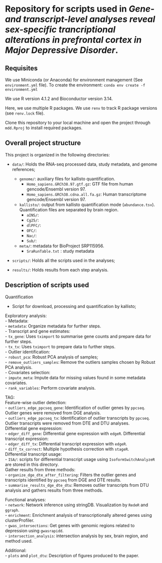 # Repository for scripts used in *Gene- and transcript-level analyses reveal sex-specific trancriptional alterations in prefrontal cortex in Major Depressive Disorder*. 

## Requisites
    
We use Miniconda (or Anaconda) for environment management (See `environment.yml` file). To create the environment:
`conda env create -f environment.yml`

We use R version 4.1.2 and Bioconductor version 3.14.

Here, we use multiple R packages. We use `renv` to track R package versions (see `renv.lock` file).

Clone this repository to your local machine and open the project through `mdd.Rproj` to install required packages. 

## Overall project structure

This project is organized in the following directories:

 - `data/`: Holds the RNA-seq processed data, study metadata, and genome references;  
    - `genome/`: auxiliary files for kallisto quantification.  
        - `Homo_sapiens.GRCh38.97.gtf.gz`: GTF file from human gencode/Ensembl version 97.  
        - `Homo_sapiens.GRCh38.cdna.all.fa.gz`: Human transcriptome gencode/Ensembl version 97.  
    - `kallisto/`: output from kallisto quantification mode (`abundance.tsv`). Quantification files are separated by brain region.  
        - `aINS/`:  
        - `Cg25/`:  
        - `dlPFC/`:  
        - `OFC/`:  
        - `Nac/`:  
        - `Sub/`:  
    - `meta/`:  metadata for BioProject SRP115956.   
        - `SraRunTable.txt` : study metadata  

 - `scripts/`: Holds all the scripts used in the analyses;  
 - `results/`: Holds results from each step analysis.  

## Description of scripts used 
Quantification

- Script for download, processing and quantification by kallisto;  

Exploratory analysis:  
    - Metadata:  
        - `metadata`: Organize metadata for further steps.  
    - Transcript and gene estimates:  
        - `tx_gene`: Uses `tximport` to summarise gene counts and prepare data for further steps.  
        - `tx_tx`: Uses `tximport` to prepare data to further steps.  
    - Outlier identification:    
        - `robust_pca`: Robust PCA analysis of samples;   
        - `remove_outliers_samples`: Remove the outliers samples chosen by Robust PCA analysis.   
    - Covariates selection:  
        - `impute_meta`: Impute data for missing values found in some metadata covariates.  
        - `rank_variables`: Perform covariate analysis.  

TAG:  
    Feature-wise outlier detection:  
        - `outliers_edge_ppcseq_gene`: Identification of outlier genes by `ppcseq`. Outlier genes were removed from DGE analysis.  
        - `outliers_edge_ppcseq_tx`:  Identification of outlier transcripts by `ppcseq`. Outlier transcripts were removed from DTE and DTU analyses.  
    Differential gene expression:  
        - `edger_diff_gene`:  Differential gene expression with `edgeR`.
    Differential transcript expression:    
        - `edger_diff_tx`: Differential transcript expression with `edgeR`.  
        - `diff_tx_correct`: Multiple hypothesis correction with `stageR`.  
    Differential transcript usage:  
        - `ISA/`: scripts for differential transcript usage using `IsoformSwitchAnalyzeR` are stored in this directory.   
    Gather results from three methods:  
        - `organize_dge_dte_after_filtering`: Filters the outlier genes and transcripts identified by `ppcseq` from DGE and DTE results.  
        - `summarise_results_dge_dte_dtu`: Removes outlier transcripts from DTU analysis and gathers results from three methods.  

Functional analyses:  
    - `network`: Network inference using stringDB. Visualization by `RedeR` and `ggraph`.  
    - `enrichment`: Enrichment analysis of transcriptionally altered genes using clusterProfiler.  
    - `gwas_intersections`: Get genes with genomic regions related to depression using `gwasrapidd`.  
    - `intersection_analysis`: intersection analysis by sex, brain region, and method used.   

Additional:  
    - `plots` and `plot_dtu`: Description of figures produced to the paper.    








    







